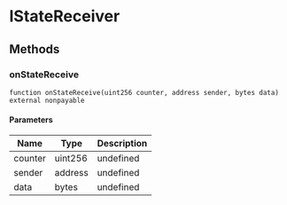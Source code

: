 # IStateReceiver

## Methods

### onStateReceive

```solidity
function onStateReceive(uint256 counter, address sender, bytes data) external nonpayable
```

#### Parameters

| Name    | Type    | Description |
| ------- | ------- | ----------- |
| counter | uint256 | undefined   |
| sender  | address | undefined   |
| data    | bytes   | undefined   |
